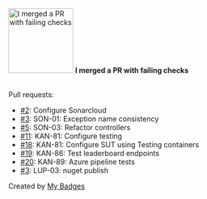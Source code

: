 <img src="https://my-badges.github.io/my-badges/this-is-fine.png" alt="I merged a PR with failing checks" title="I merged a PR with failing checks" width="128">
<strong>I merged a PR with failing checks</strong>
<br><br>

Pull requests:

- <a href="https://github.com/gnerkus/ranque/pull/2">#2</a>: Configure Sonarcloud
- <a href="https://github.com/gnerkus/ranque/pull/3">#3</a>: SON-01: Exception name consistency
- <a href="https://github.com/gnerkus/ranque/pull/5">#5</a>: SON-03: Refactor controllers
- <a href="https://github.com/gnerkus/ranque/pull/11">#11</a>: KAN-81: Configure testing
- <a href="https://github.com/gnerkus/ranque/pull/18">#18</a>: KAN-81: Configure SUT using Testing containers
- <a href="https://github.com/gnerkus/ranque/pull/19">#19</a>: KAN-86: Test leaderboard endpoints
- <a href="https://github.com/gnerkus/ranque/pull/20">#20</a>: KAN-89: Azure pipeline tests
- <a href="https://github.com/gnerkus/LuaPredicates/pull/3">#3</a>: LUP-03: nuget publish


Created by <a href="https://github.com/my-badges/my-badges">My Badges</a>